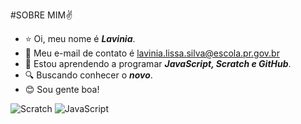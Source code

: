 #SOBRE MIM✌

* ⭐ Oi, meu nome é ***Lavinia***.
* 📱  Meu e-mail de contato é lavinia.lissa.silva@escola.pr.gov.br
* 📜 Estou aprendendo a programar ***JavaScript, Scratch e GitHub***.
* 🔍 Buscando conhecer o ***novo***.
* 😊 Sou gente boa!

 ![Scratch](https://img.shields.io/badge/Scratch-4D97FF?style-for0the-badge&logo=Scratch&logoColor=white)
 ![JavaScript](https://img.shields.io/badge/JavaScript-323330?style=for-the-badge&logo=javascript&logoColor=F7DF1E)
